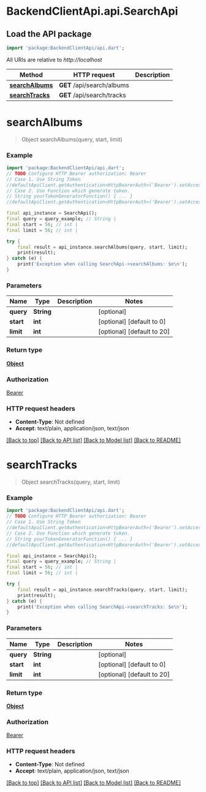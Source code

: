 # BackendClientApi.api.SearchApi

## Load the API package
```dart
import 'package:BackendClientApi/api.dart';
```

All URIs are relative to *http://localhost*

Method | HTTP request | Description
------------- | ------------- | -------------
[**searchAlbums**](SearchApi.md#searchalbums) | **GET** /api/search/albums | 
[**searchTracks**](SearchApi.md#searchtracks) | **GET** /api/search/tracks | 


# **searchAlbums**
> Object searchAlbums(query, start, limit)



### Example
```dart
import 'package:BackendClientApi/api.dart';
// TODO Configure HTTP Bearer authorization: Bearer
// Case 1. Use String Token
//defaultApiClient.getAuthentication<HttpBearerAuth>('Bearer').setAccessToken('YOUR_ACCESS_TOKEN');
// Case 2. Use Function which generate token.
// String yourTokenGeneratorFunction() { ... }
//defaultApiClient.getAuthentication<HttpBearerAuth>('Bearer').setAccessToken(yourTokenGeneratorFunction);

final api_instance = SearchApi();
final query = query_example; // String | 
final start = 56; // int | 
final limit = 56; // int | 

try {
    final result = api_instance.searchAlbums(query, start, limit);
    print(result);
} catch (e) {
    print('Exception when calling SearchApi->searchAlbums: $e\n');
}
```

### Parameters

Name | Type | Description  | Notes
------------- | ------------- | ------------- | -------------
 **query** | **String**|  | [optional] 
 **start** | **int**|  | [optional] [default to 0]
 **limit** | **int**|  | [optional] [default to 20]

### Return type

[**Object**](Object.md)

### Authorization

[Bearer](../README.md#Bearer)

### HTTP request headers

 - **Content-Type**: Not defined
 - **Accept**: text/plain, application/json, text/json

[[Back to top]](#) [[Back to API list]](../README.md#documentation-for-api-endpoints) [[Back to Model list]](../README.md#documentation-for-models) [[Back to README]](../README.md)

# **searchTracks**
> Object searchTracks(query, start, limit)



### Example
```dart
import 'package:BackendClientApi/api.dart';
// TODO Configure HTTP Bearer authorization: Bearer
// Case 1. Use String Token
//defaultApiClient.getAuthentication<HttpBearerAuth>('Bearer').setAccessToken('YOUR_ACCESS_TOKEN');
// Case 2. Use Function which generate token.
// String yourTokenGeneratorFunction() { ... }
//defaultApiClient.getAuthentication<HttpBearerAuth>('Bearer').setAccessToken(yourTokenGeneratorFunction);

final api_instance = SearchApi();
final query = query_example; // String | 
final start = 56; // int | 
final limit = 56; // int | 

try {
    final result = api_instance.searchTracks(query, start, limit);
    print(result);
} catch (e) {
    print('Exception when calling SearchApi->searchTracks: $e\n');
}
```

### Parameters

Name | Type | Description  | Notes
------------- | ------------- | ------------- | -------------
 **query** | **String**|  | [optional] 
 **start** | **int**|  | [optional] [default to 0]
 **limit** | **int**|  | [optional] [default to 20]

### Return type

[**Object**](Object.md)

### Authorization

[Bearer](../README.md#Bearer)

### HTTP request headers

 - **Content-Type**: Not defined
 - **Accept**: text/plain, application/json, text/json

[[Back to top]](#) [[Back to API list]](../README.md#documentation-for-api-endpoints) [[Back to Model list]](../README.md#documentation-for-models) [[Back to README]](../README.md)

